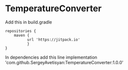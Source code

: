 # TemperatureConverter
Add this in build.gradle

    repositories {
        maven { 
              url 'https://jitpack.io' 
              }
    }
	

In dependencies add this line
implementation 'com.github.SergeyAvetisyan:TemperatureConverter:1.0.0'

